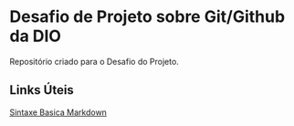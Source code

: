# Desafio de Projeto sobre Git/Github da DIO
Repositório criado para o Desafio do Projeto. 


## Links Úteis 
[Sintaxe Basica Markdown](https://www.markdownguide.org/basic-syntax/)

